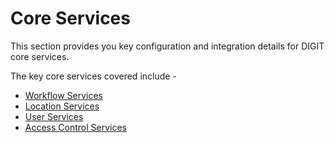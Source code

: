 # Core Services

This section provides you key configuration and integration details for DIGIT core services. 

The key core services covered include -

* [Workflow Services]()
* [Location Services](location-service.md)
* [User Services](user-service.md)
* [Access Control Services](access-control-service.md)

